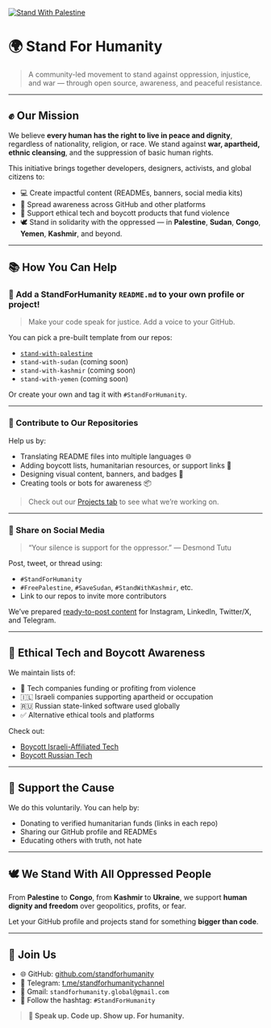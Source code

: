 [![Stand With Palestine](https://github.com/zubair-shah/stand-with-palestine/blob/main/Banners/Banner1.svg)](https://stand-with-palestine.vercel.app)

# 🌍 Stand For Humanity

> A community-led movement to stand against oppression, injustice, and war — through open source, awareness, and peaceful resistance.

---

## ✊ Our Mission

We believe **every human has the right to live in peace and dignity**, regardless of nationality, religion, or race. We stand against **war, apartheid, ethnic cleansing**, and the suppression of basic human rights.

This initiative brings together developers, designers, activists, and global citizens to:

- 💻 Create impactful content (READMEs, banners, social media kits)
- 📢 Spread awareness across GitHub and other platforms
- 🤝 Support ethical tech and boycott products that fund violence
- 🕊️ Stand in solidarity with the oppressed — in **Palestine**, **Sudan**, **Congo**, **Yemen**, **Kashmir**, and beyond.

---

## 📚 How You Can Help

### 🔹 Add a StandForHumanity `README.md` to your own profile or project!

> Make your code speak for justice. Add a voice to your GitHub.

You can pick a pre-built template from our repos:
- [`stand-with-palestine`](https://github.com/standforhumanity/stand-with-palestine)
- `stand-with-sudan` (coming soon)
- `stand-with-kashmir` (coming soon)
- `stand-with-yemen` (coming soon)

Or create your own and tag it with `#StandForHumanity`.

---

### 🔹 Contribute to Our Repositories

Help us by:
- Translating README files into multiple languages 🌐
- Adding boycott lists, humanitarian resources, or support links 📄
- Designing visual content, banners, and badges 🎨
- Creating tools or bots for awareness 📦

> Check out our [Projects tab](https://github.com/standforhumanity) to see what we’re working on.

---

### 🔹 Share on Social Media

> “Your silence is support for the oppressor.” — Desmond Tutu

Post, tweet, or thread using:
- `#StandForHumanity`
- `#FreePalestine`, `#SaveSudan`, `#StandWithKashmir`, etc.
- Link to our repos to invite more contributors

We’ve prepared [ready-to-post content](https://github.com/standforhumanity/social-media-kit) for Instagram, LinkedIn, Twitter/X, and Telegram.

---

## 🛑 Ethical Tech and Boycott Awareness

We maintain lists of:
- 🧨 Tech companies funding or profiting from violence
- 🇮🇱 Israeli companies supporting apartheid or occupation
- 🇷🇺 Russian state-linked software used globally
- ✅ Alternative ethical tools and platforms

Check out:
- [Boycott Israeli-Affiliated Tech](https://github.com/standforhumanity/boycott-israel-tech)
- [Boycott Russian Tech](https://github.com/standforhumanity/boycott-russian-tech)

---

## 🧡 Support the Cause

We do this voluntarily. You can help by:
- Donating to verified humanitarian funds (links in each repo)
- Sharing our GitHub profile and READMEs
- Educating others with truth, not hate

---

## 🕊️ We Stand With All Oppressed People

From **Palestine** to **Congo**, from **Kashmir** to **Ukraine**, we support **human dignity and freedom** over geopolitics, profits, or fear.

Let your GitHub profile and projects stand for something **bigger than code**.

---

## 🤝 Join Us

- 🌐 GitHub: [github.com/standforhumanity](https://github.com/standforhumanity)
- 💬 Telegram: [t.me/standforhumanitychannel](#)
- 📩 Gmail: `standforhumanity.global@gmail.com`
- 🖤 Follow the hashtag: `#StandForHumanity`

> **📣 Speak up. Code up. Show up. For humanity.**

